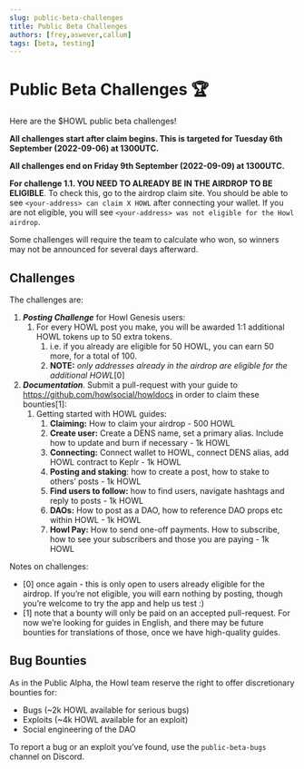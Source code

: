 ```yaml
---
slug: public-beta-challenges
title: Public Beta Challenges
authors: [frey,aswever,callum]
tags: [beta, testing]
---
```


# Public Beta Challenges 🏆

Here are the $HOWL public beta challenges!

**All challenges start after claim begins. This is targeted for Tuesday 6th September (2022-09-06) at 1300UTC.**

**All challenges end on Friday 9th September (2022-09-09) at 1300UTC.**

**For challenge 1.1. YOU NEED TO ALREADY BE IN THE AIRDROP TO BE ELIGIBLE**. To check this, go to the airdrop claim site. You should be able to see `<your-address> can claim X HOWL` after connecting your wallet. If you are not eligible, you will see `<your-address> was not eligible for the Howl airdrop`.

Some challenges will require the team to calculate who won, so winners may not be announced for several days afterward.

## Challenges

The challenges are:

1. ***Posting Challenge*** for Howl Genesis users:
    1. For every HOWL post you make, you will be awarded 1:1 additional HOWL tokens up to 50 extra tokens.
        1. i.e. if you already are eligible for 50 HOWL, you can earn 50 more, for a total of 100.
        2. **NOTE:** *only addresses already in the airdrop are eligible for the additional HOWL*[0]
2. ***Documentation***. Submit a pull-request with your guide to https://github.com/howlsocial/howldocs in order to claim these bounties[1]:
    1. Getting started with HOWL guides:
        1. **Claiming:** How to claim your airdrop - 500 HOWL
        2. **Create user:** Create a DENS name, set a primary alias. Include how to update and burn if necessary - 1k HOWL
        3. **Connecting:** Connect wallet to HOWL, connect DENS alias, add HOWL contract to Keplr - 1k HOWL
        4. **Posting and staking**: how to create a post, how to stake to others’ posts - 1k HOWL
        5. **Find users to follow:** how to find users, navigate hashtags and reply to posts - 1k HOWL
        6. **DAOs:** How to post as a DAO, how to reference DAO props etc within HOWL - 1k HOWL
        7. **Howl Pay:** How to send one-off payments. How to subscribe, how to see your subscribers and those you are paying - 1k HOWL

Notes on challenges:

- [0] once again - this is only open to users already eligible for the airdrop. If you’re not eligible, you will earn nothing by posting, though you’re welcome to try the app and help us test :)
- [1] note that a bounty will only be paid on an accepted pull-request. For now we’re looking for guides in English, and there may be future bounties for translations of those, once we have high-quality guides.

## Bug Bounties

As in the Public Alpha, the Howl team reserve the right to offer discretionary bounties for:

- Bugs (~2k HOWL available for serious bugs)
- Exploits (~4k HOWL available for an exploit)
- Social engineering of the DAO

To report a bug or an exploit you’ve found, use the `public-beta-bugs` channel on Discord.
